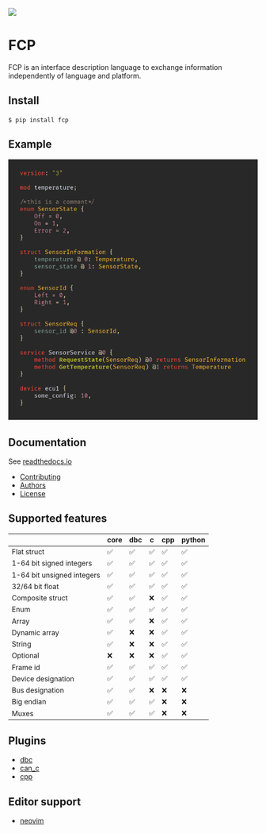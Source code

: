 ![](https://github.com/joajfreitas/fcp-core/actions/workflows/ci.yml/badge.svg)

# FCP

FCP is an interface description language to exchange information independently of language and platform.

## Install

	$ pip install fcp

## Example

![Code showcase](https://raw.githubusercontent.com/joajfreitas/fcp-core/master/assets/code_showcase.png)

## Documentation

See [readthedocs.io](https://fcp-core.readthedocs.io/en/latest/)

 * [Contributing](./CONTRIBUTING.md)
 * [Authors](./AUTHORS)
 * [License](./LICENSE)

## Supported features

|                            | core  | dbc  | c  | cpp  | python  |
|----------------------------|-------|------|----|------|---------|
| Flat struct                |   ✅  |  ✅  | ✅ |  ✅  |    ✅   |
| 1-64 bit signed integers   |   ✅  |  ✅  | ✅ |  ✅  |    ✅   |
| 1-64 bit unsigned integers |   ✅  |  ✅  | ✅ |  ✅  |    ✅   |
| 32/64 bit float            |   ✅  |  ✅  | ✅ |  ✅  |    ✅   |
| Composite struct           |   ✅  |  ✅  | ❌ |  ✅  |    ✅   |
| Enum                       |   ✅  |  ✅  | ✅ |  ✅  |    ✅   |
| Array                      |   ✅  |  ✅  | ❌ |  ✅  |    ✅   |
| Dynamic array              |   ✅  |  ❌  | ❌ |  ✅  |    ✅   |
| String                     |   ✅  |  ❌  | ❌ |  ✅  |    ✅   |
| Optional                   |   ❌  |  ❌  | ❌ |  ✅  |    ✅   |
| Frame id                   |   ✅  |  ✅  | ✅ |  ✅  |    ✅   |
| Device designation         |   ✅  |  ✅  | ✅ |  ✅  |    ✅   |
| Bus designation            |   ✅  |  ✅  | ❌ |  ❌  |    ❌   |
| Big endian                 |   ✅  |  ✅  | ✅ |  ❌  |    ❌   |
| Muxes                      |   ✅  |  ✅  | ✅ |  ❌  |    ❌   |

## Plugins

 * [dbc](https://github.com/joajfreitas/fcp-core/tree/master/plugins/fcp_dbc)
 * [can_c](https://github.com/joajfreitas/fcp-core/tree/master/plugins/fcp_can_c)
 * [cpp](https://github.com/joajfreitas/fcp-core/tree/master/plugins/fcp_cpp)

## Editor support

 * [neovim](https://github.com/joajfreitas/fcp.vim)
